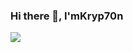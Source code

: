 ### Hi there 👋, I'mKryp70n
![](https://arturssmirnovs.github.io/github-profile-readme-generator/images/banner.png)
